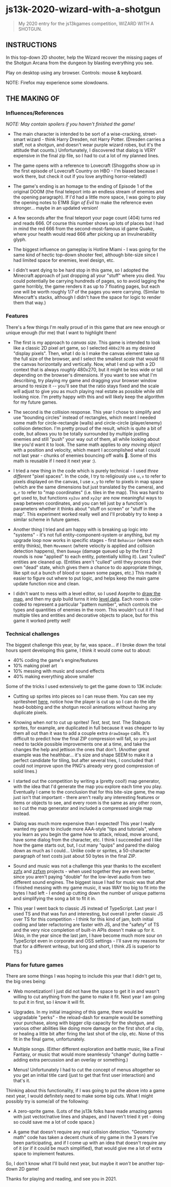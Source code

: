 # js13k-2020-wizard-with-a-shotgun

> My 2020 entry for the js13kgames competition, WIZARD WITH A SHOTGUN.

## INSTRUCTIONS

In this top-down 2D shooter, help the Wizard recover the missing pages of the Shotgun Arcana from the dungeon by blasting everything you see.

Play on desktop using any browser. Controls: mouse & keyboard.

NOTE: Firefox may experience some slowdowns.

## THE MAKING OF

### Influences/References

_NOTE: May contain spoilers if you haven't finished the game!_

- The main character is intended to be sort of a wise-cracking, street-smart wizard - think Harry Dresden, not Harry Potter. (Dresden carries a staff, not a shotgun, and doesn't wear purple wizard robes, but it's the attitude that counts.) Unfortunately, I discovered that dialog is VERY expensive in the final zip file, so I had to cut a lot of my planned lines.

- The game opens with a reference to Lovecraft (Shoggoths show up in the first episode of Lovecraft Country on HBO - I'm biased because I work there, but check it out if you love anything horror-related!)

- The game's ending is an homage to the ending of Episode 1 of the original DOOM (the final teleport into an endless stream of enemies and the opening paragraph). If I'd had a little more space, I was going to play the opening notes to E1M8 _Sign of Evil_ to make the reference even stronger... maybe in an updated version!

- A few seconds after the final teleport your page count (404) turns red and reads 666. Of course this number shows up lots of places but I had in mind the red 666 from the second-most-famous id game Quake, where your health would read 666 after picking up an Invulnerability glyph.

- The biggest influence on gameplay is Hotline Miami - I was going for the same kind of hectic top-down shooter feel, although bite-size since I had limited space for enemies, level design, etc.

- I didn't want dying to be hard stop in this game, so I adopted the Minecraft approach of just dropping all your "stuff" where you died. You could potentially be carrying hundreds of pages, so to avoid lagging the game horribly, the game renders it as up to 7 floating pages, but each one will be worth roughly 1/7 of the pages you were carrying. (Similar to Minecraft's stacks, although I didn't have the space for logic to render them that way.)

### Features

There's a few things I'm really proud of in this game that are new enough or unique enough (for me) that I want to highlight them!

 - The first is my approach to _canvas size_. This game is intended to look like a classic 2D pixel art game, so I selected `480x270` as my desired "display pixels". Then, what I do is I make the canvas element take up the full size of the browser, and I select the smallest _scale_ that would fill the canvas horizontally and vertically. Now, what I end up with a 2D context that is always _roughly_ 480x270, but it might be less wide or tall depending on the browser's dimensions. If you want to see what I'm describing, try playing my game and dragging your browser window around to resize it -- you'll see that the ratio stays fixed and the scale will adjust to give you as much playing real estate as possible while still looking nice. I'm pretty happy with this and will likely keep the algorithm for my future games.

 - The second is the collision response. This year I chose to simplify and use "bounding circles" instead of rectangles, which meant I needed some math for circle-rectangle (walls) and circle-circle (player/enemy) collision detection. I'm pretty proud of the result, which is quite a bit of code, but allows you to be totally surrounded by multiple jostling enemies and still "push" your way out of them, all while looking about like you'd want it to look. The same math applies to _any moving object_ with a position and velocity, which meant I accomplished what I could not last year - chunks of enemies bouncing off walls :tada:.  Some of this math is reusable if I need it next year :).

 - I tried a new thing in the code which is purely technical - I used _three different_ "pixel spaces". In the code, I try to religiously use `u,v` to refer to pixels displayed on the canvas, I use `x,y` to refer to pixels in map space (which are the same dimensions but just translated by the camera), and `q,r` to refer to "map coordinates" (i.e. tiles in the map). This was hard to get used to, but functions `xy2uv` and `xy2qr` are now meaningful ways to swap between coordinates, and you can tell just by a function's parameters whether it thinks about "stuff on screen" or "stuff in the map". This experiment worked really well and I'll probably try to keep a similar scheme in future games.

 - Another thing I tried and am happy with is breaking up logic into "systems" - it's not full entity-component-system or anything, but my upgrade loop now works in specific stages - first `Behavior` (where each entity thinks), then `Movement` (where velocity is applied and collision detection happens), then `Damage` (damage queued up by the first 2 rounds is now "applied" to each entity, potentially killing it). Last "culled" entities are cleaned up. (Entities aren't "culled" until they process their own "dead" state, which gives them a chance to do appropriate things, like spit out a bunch of blood or spawn some pages, etc.) This made it easier to figure out where to put logic, and helps keep the main game update function nice and clean.

 - I didn't want to mess with a level editor, so I used Aseprite to [draw the map](src/maps/map.png), and then my gulp build turns it into [level data](src/js/Map-gen.js). Each room is color-coded to represent a particular "pattern number", which controls the types and quantities of enemies in the room. This wouldn't cut it if I had multiple tiles and entities and decorative objects to place, but for this game it worked pretty well!

### Technical challenges

The biggest challenge this year, by far, was space... if I broke down the total hours spent developing this game, I think it would come out to about:

 - 40% coding the game's engine/features
 - 10% making pixel art
 - 10% messing with music and sound effects
 - 40% making everything above smaller

Some of the tricks I used extensively to get the game down to 13K include:

 - Cutting up sprites into pieces so I can reuse them. You can see my spritesheet [here](dist/final/sprites.png), notice how the player is cut up so I can do the idle head-bobbing and the shotgun recoil animations without having any duplicate pixels.

 - Knowing when _not_ to cut up sprites! _Test, test, test._ The Stabguts sprites, for example, are duplicated in full because it was cheaper to lay them all out than it was to add a couple extra `drawImage` calls. It's difficult to predict how the final ZIP compression will fall, so you just need to tackle possible improvements one at a time, and take the changes the help and jettison the ones that don't. (Another great example was the healthbar... it's size and shape SEEM to make it a perfect candidate for tiling, but after several tries, I concluded that I could not improve upon the PNG's already very good compression of solid lines.)

 - I started out the competition by writing a (pretty cool!) map generator, with the idea that I'd generate the map you explore each time you play. Eventually I came to the conclusion that for this bite-size game, the map just isn't that important - there aren't really any interesting features or items or objects to see, and every room is the same as any other room, so I cut the map generator and included a compressed single map instead.

 - Dialog was much more expensive than I expected! This year I really wanted my game to include more AAA-style "tips and tutorials", where you learn as you begin the game how to attack, reload, move around, have some dialog from the character, etc. I think I succeeded and I like how the game starts out, but, I cut many "quips" and pared the dialog down as much as I could... Unlike code or sprites, a 50-character paragraph of text costs just about 50 bytes in the final ZIP.

 - Sound and music was not a challenge this year thanks to the excellent [zzfx](https://github.com/KilledByAPixel/ZzFX) and [zzfxm](https://github.com/keithclark/ZzFXM) projects - when used together they are even better, since you aren't paying "double" for the low-level audio from two different sound engines. The biggest issue I had for music was that after I finished messing with my game music, it was WAY too big to fit into the bytes I had left - I ended up cutting down the number of unique patterns and simplifying the song a bit to fit it in.

 - This year I went back to classic JS instead of TypeScript. Last year I used TS and that was fun and interesting, but overall I prefer classic JS over TS for this competition - I think for this kind of jam, both initial coding and later refactoring are faster with JS, and the "safety" of TS and the very nice completion of built-in APIs doesn't make up for it. (Also, in the year since the last jam, I have become much more sour on TypeScript even in corporate and OSS settings - I'll save my reasons for that for a different writeup, but long and short, I think JS is superior to TS.)

### Plans for future games

There are some things I was hoping to include this year that I didn't get to, the big ones being:

 - Web monetization! I just did not have the space to get it in and wasn't willing to cut anything from the game to make it fit. Next year I am going to put it in first, so I _know_ it will fit.

 - Upgrades. In my initial imagining of this game, there would be upgradable "perks" - the reload-dash for example would be something your purchase, along with bigger clip capacity for the shotgun, and various other abilities like doing more damage on the first shot of a clip, or healing a little bit after firing the last shot of the clip, etc. None of this fit in the final game, unfortunately.

 - Multiple songs. (Either different exploration and battle music, like a Final Fantasy, or music that would more seamlessly "change" during battle - adding extra percussion and an overlay or something.)

 - Menus! Unfortunately I had to cut the concept of menus altogether so you get an initial title card (just to get that first user interaction) and that's it.

Thinking about this functionality, if I was going to put the above into a game next year, I would definitely need to make some big cuts. What I might possibly try is some/all of the following:

 - A zero-sprite game. (Lots of the js13k folks have made amazing games with just vector/native lines and shapes, and I haven't tried it yet - doing so could save me a lot of code space.)

 - A game that doesn't require any real collision detection. "Geometry math" code has taken a decent chunk of my game in the 3 years I've been participating, and if I come up with an idea that doesn't require any of it (or if it could be much simplified), that would give me a lot of extra space to implement features.

So, I don't know what I'll build next year, but maybe it _won't_ be another top-down 2D game!

Thanks for playing and reading, and see you in 2021.
